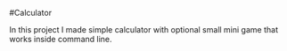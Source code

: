 #Calculator

In this project I made simple calculator with optional small mini game that works inside command line.
